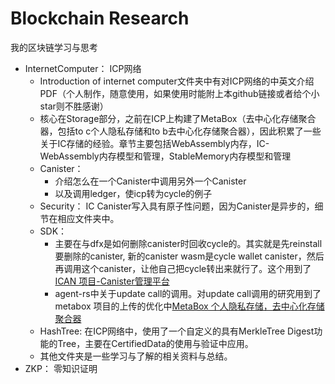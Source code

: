 # Blockchain Research
我的区块链学习与思考
- InternetComputer： ICP网络
  - Introduction of internet computer文件夹中有对ICP网络的中英文介绍PDF（个人制作，随意使用，如果使用时能附上本github链接或者给个小star则不胜感谢）
  - 核心在Storage部分，之前在ICP上构建了MetaBox（去中心化存储聚合器，包括to c个人隐私存储和to b去中心化存储聚合器），因此积累了一些关于IC存储的经验。章节主要包括WebAssembly内存，IC-WebAssembly内存模型和管理，StableMemory内存模型和管理
  - Canister：
    - 介绍怎么在一个Canister中调用另外一个Canister
    - 以及调用ledger，使icp转为cycle的例子
  - Security： IC Canister写入具有原子性问题，因为Canister是异步的，细节在相应文件夹中。
  - SDK： 
    - 主要在与dfx是如何删除canister时回收cycle的。其实就是先reinstall要删除的canister, 新的canister wasm是cycle wallet canister，然后再调用这个canister，让他自己把cycle转出来就行了。这个用到了[ICAN 项目-Canister管理平台](https://github.com/Primlabs/ican)
    - agent-rs中关于update call的调用。对update call调用的研究用到了metabox 项目的上传的优化中[MetaBox 个人隐私存储，去中心化存储聚合器](https://ha5vw-uqaaa-aaaao-aapoq-cai.ic0.app)
  - HashTree: 在ICP网络中，使用了一个自定义的具有MerkleTree Digest功能的Tree，主要在CertifiedData的使用与验证中应用。
  - 其他文件夹是一些学习与了解的相关资料与总结。
- ZKP： 零知识证明